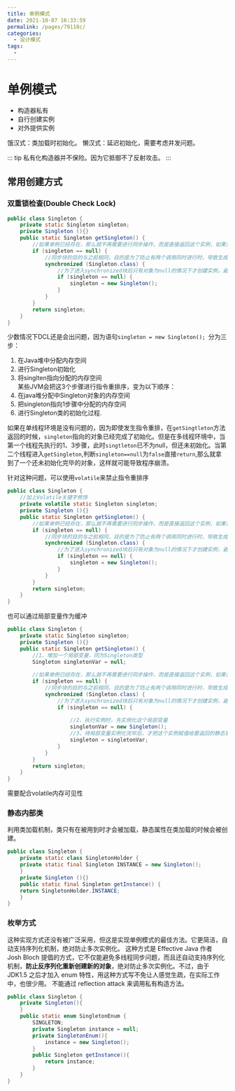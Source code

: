 ```yaml
---
title: 单例模式
date: 2021-10-07 16:33:59
permalink: /pages/79118c/
categories:
  - 设计模式
tags:
  - 
---
```

# 单例模式
- 构造器私有
- 自行创建实例
- 对外提供实例

饿汉式：类加载时初始化。
懒汉式：延迟初始化，需要考虑并发问题。

::: tip
私有化构造器并不保险。因为它抵御不了反射攻击。
:::

## 常用创建方式
### 双重锁检查(Double Check Lock)
```java
public class Singleton {  
    private static Singleton singleton;  
    private Singleton (){}  
    public static Singleton getSingleton() {  
        //如果单例已经存在，那么就不再需要进行同步操作，而是直接返回这个实例，如果没有创建，才会进入同步块
        if (singleton == null) {  
            //同步块的目的与之前相同，目的是为了防止有两个调用同时进行时，导致生成多个实例，有了同步块，每次只能有一个线程调用能访问同步块内容，当第一个抢到锁的调用获取了实例之后，这个实例就会被创建，之后的所有调用都不会进入同步块，直接在第一重判断就返回了单例
            synchronized (Singleton.class) {  
                //为了进入synchronized块后只有对象为null的情况下才创建实例，避免重复创建对象实例，而且synchronized块锁住的是类的Class对象，保证了在多线程环境下只有一个线程进入synchronized块
                if (singleton == null) {  
                    singleton = new Singleton();  
                }  
            }  
        }  
        return singleton;  
    }  
}
```
少数情况下DCL还是会出问题，因为语句`singleton = new Singleton(); `分为三步：   
1. 在Java堆中分配内存空间   
2. 进行Singleton初始化    
3. 将singlten指向分配的内存空间   
某些JVM会把这3个步骤进行指令重排序，变为以下顺序：    
1. 在java堆分配中Singleton对象的内存空间    
3. 把singleton指向1步骤中分配的内存空间    
2. 进行Singleton类的初始化过程.    

如果在单线程环境是没有问题的，因为即使发生指令重排，在`getSingtleton`方法返回的时候，`singleton`指向的对象已经完成了初始化。但是在多线程环境中，当第一个线程先执行的1、3步骤，此时`singtleton`已不为null，但还未初始化。当第二个线程进入`getSingleton`,判断`singleton==null`为`false`直接`return`,那么就拿到了一个还未初始化完毕的对象，这样就可能导致程序崩溃。    

针对这种问题，可以使用`volatile`来禁止指令重排序
```java
public class Singleton {  
    //加上Volatile关键字修饰
    private volatile static Singleton singleton;  
    private Singleton (){}  
    public static Singleton getSingleton() {  
        //如果单例已经存在，那么就不再需要进行同步操作，而是直接返回这个实例，如果没有创建，才会进入同步块
        if (singleton == null) {  
            //同步块的目的与之前相同，目的是为了防止有两个调用同时进行时，导致生成多个实例，有了同步块，每次只能有一个线程调用能访问同步块内容，当第一个抢到锁的调用获取了实例之后，这个实例就会被创建，之后的所有调用都不会进入同步块，直接在第一重判断就返回了单例
            synchronized (Singleton.class) {  
                //为了进入synchronized块后只有对象为null的情况下才创建实例，避免重复创建对象实例，而且synchronized块锁住的是类的Class对象，保证了在多线程环境下只有一个线程进入synchronized块
                if (singleton == null) {  
                    singleton = new Singleton();  
                }  
            }  
        }  
        return singleton;  
    }  
}

```
也可以通过局部变量作为缓冲
```java
public class Singleton {  
    private static Singleton singleton;  
    private Singleton (){}  
    public static Singleton getSingleton() {  
        //1、增加一个局部变量，同为Singleton类型
        Singleton singletonVar = null;
 
        //如果单例已经存在，那么就不再需要进行同步操作，而是直接返回这个实例，如果没有创建，才会进入同步块
        if (singleton == null) {  
            //同步块的目的与之前相同，目的是为了防止有两个调用同时进行时，导致生成多个实例，有了同步块，每次只能有一个线程调用能访问同步块内容，当第一个抢到锁的调用获取了实例之后，这个实例就会被创建，之后的所有调用都不会进入同步块，直接在第一重判断就返回了单例
            synchronized (Singleton.class) {  
                //为了进入synchronized块后只有对象为null的情况下才创建实例，避免重复创建对象实例，而且synchronized块锁住的是类的Class对象，保证了在多线程环境下只有一个线程进入synchronized块
                if (singleton == null) {  
 
                    //2、执行实例时，先实例化这个局部变量
                    singletonVar = new Singleton();  
                    //3、待局部变量实例化完毕后，才把这个实例赋值给要返回的静态变量singleton
                    singleton = singletonVar;
                }  
            }  
        }  
        return singleton;  
    }  
}
```

需要配合volatile内存可见性

### 静态内部类
利用类加载机制，类只有在被用到时才会被加载，静态属性在类加载的时候会被创建。
```java
public class Singleton {  
    private static class SingletonHolder {  
    private static final Singleton INSTANCE = new Singleton();  
    }  
    private Singleton (){}  
    public static final Singleton getInstance() {  
    return SingletonHolder.INSTANCE;  
    }  
}
```
### 枚举方式
这种实现方式还没有被广泛采用，但这是实现单例模式的最佳方法。它更简洁，自动支持序列化机制，绝对防止多次实例化。
这种方式是 Effective Java 作者 Josh Bloch 提倡的方式，它不仅能避免多线程同步问题，而且还自动支持序列化机制，**防止反序列化重新创建新的对象**，绝对防止多次实例化。不过，由于 JDK1.5 之后才加入 enum 特性，用这种方式写不免让人感觉生疏，在实际工作中，也很少用。
不能通过 reflection attack 来调用私有构造方法。
```java
public class Singleton {
    private Singleton(){
    }   
    public static enum SingletonEnum {
        SINGLETON;
        private Singleton instance = null;
        private SingletonEnum(){
            instance = new Singleton();
        }
        public Singleton getInstance(){
            return instance;
        }
    }
}
```


